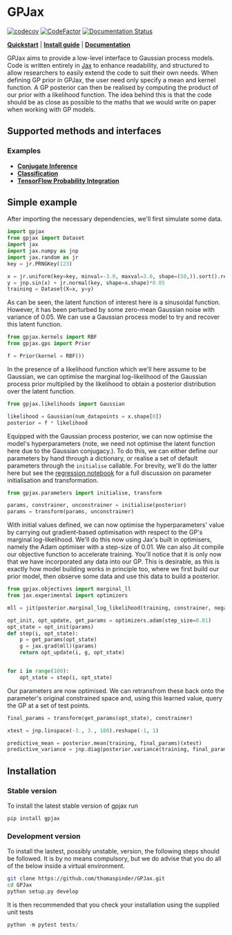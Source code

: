 # GPJax

[![codecov](https://codecov.io/gh/thomaspinder/gpjax/branch/master/graph/badge.svg?token=DM1DRDASU2)](https://codecov.io/gh/thomaspinder/gpjax)
[![CodeFactor](https://www.codefactor.io/repository/github/thomaspinder/gpjax/badge)](https://www.codefactor.io/repository/github/thomaspinder/gpjax)
[![Documentation Status](https://readthedocs.org/projects/gpjax/badge/?version=latest)](https://gpjax.readthedocs.io/en/latest/?badge=latest)

[**Quickstart**](#simple-example)
| [**Install guide**](#installation)
| [**Documentation**](https://gpjax.readthedocs.io/en/latest/)

GPJax aims to provide a low-level interface to Gaussian process models. Code is written entirely in [Jax](https://github.com/google/jax) to enhance readability, and structured to allow researchers to easily extend the code to suit their own needs. When defining GP prior in GPJax, the user need only specify a mean and kernel function. A GP posterior can then be realised by computing the product of our prior with a likelihood function. The idea behind this is that the code should be as close as possible to the maths that we would write on paper when working with GP models.

## Supported methods and interfaces

### Examples

- [**Conjugate Inference**](https://gpjax.readthedocs.io/en/latest/nbs/regression.html)
- [**Classification**](https://gpjax.readthedocs.io/en/latest/nbs/classification.html)
- [**TensorFlow Probability Integration**](https://gpjax.readthedocs.io/en/latest/nbs/tfp_intergation.html)

<!-- ### Guides for customisation

- [**Custom Kernel Implementation**](https://gpjax.readthedocs.io/en/latest/nbs/custom_kernel.html) -->

## Simple example

After importing the necessary dependencies, we'll first simulate some data.

```python
import gpjax
from gpjax import Dataset
import jax
import jax.numpy as jnp
import jax.random as jr
key = jr.PRNGKey(123)

x = jr.uniform(key=key, minval=-3.0, maxval=3.0, shape=(50,)).sort().reshape(-1, 1)
y = jnp.sin(x) + jr.normal(key, shape=x.shape)*0.05
training = Dataset(X=x, y=y)
```

As can be seen, the latent function of interest here is a sinusoidal function. However, it has been perturbed by some zero-mean Gaussian noise with variance of 0.05. We can use a Gaussian process model to try and recover this latent function.

```python
from gpjax.kernels import RBF
from gpjax.gps import Prior

f = Prior(kernel = RBF())
```

In the presence of a likelihood function which we'll here assume to be Gaussian, we can optimise the marginal log-likelihood of the Gaussian process prior multiplied by the likelihood to obtain a posterior distribution over the latent function.

```python
from gpjax.likelihoods import Gaussian

likelihood = Gaussian(num_datapoints = x.shape[0])
posterior = f * likelihood
```

Equipped with the Gaussian process posterior, we can now optimise the model's hyperparameters (note, we need not optimise the latent function here due to the Gaussian conjugacy.). To do this, we can either define our parameters by hand through a dictionary, or realise a set of default parameters through the `initialise` callable. For brevity, we'll do the latter here but see the [regression notebook](https://github.com/thomaspinder/GPJax/blob/master/docs/nbs/regression.ipynb) for a full discussion on parameter initialisation and transformation.

```python
from gpjax.parameters import initialise, transform

params, constrainer, unconstrainer = initialise(posterior)
params = transform(params, unconstrainer)
```

With initial values defined, we can now optimise the hyperparameters' value by carrying out gradient-based optimisation with respect to the GP's marginal log-likelihood. We'll do this now using Jax's built in optimisers, namely the Adam optimiser with a step-size of 0.01. We can also Jit compile our objective function to accelerate training. You'll notice that it is only now that we have incorporated any data into our GP. This is desirable, as this is exactly how model building works in principle too, where we first build our prior model, then observe some data and use this data to build a posterior.

```python
from gpjax.objectives import marginal_ll
from jax.experimental import optimizers

mll = jit(posterior.marginal_log_likelihood(training, constrainer, negative=True))

opt_init, opt_update, get_params = optimizers.adam(step_size=0.01)
opt_state = opt_init(params)
def step(i, opt_state):
    p = get_params(opt_state)
    g = jax.grad(mll)(params)
    return opt_update(i, g, opt_state)


for i in range(100):
    opt_state = step(i, opt_state)
```

Our parameters are now optimised. We can retransfrom these back onto the parameter's original constrained space and, using this learned value, query the GP at a set of test points.

```python
final_params = transform(get_params(opt_state), constrainer)

xtest = jnp.linspace(-3., 3., 100).reshape(-1, 1)

predictive_mean = posterior.mean(training, final_params)(xtest)
predictive_variance = jnp.diag(posterior.variance(training, final_params)(xtest))
```

## Installation

### Stable version

To install the latest stable version of gpjax run

```bash
pip install gpjax
```

### Development version

To install the lastest, possibly unstable, version, the following steps should be followed. It is by no means compulsory, but we do advise that you do all of the below inside a virtual environment.

```bash
git clone https://github.com/thomaspinder/GPJax.git
cd GPJax
python setup.py develop
```

It is then recommended that you check your installation using the supplied unit tests

```python
python -m pytest tests/
```
